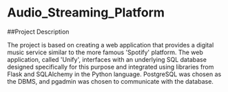 # Audio_Streaming_Platform

##Project Description

The project is based on creating a web application that provides a digital music service similar to the more famous 'Spotify' platform.
The web application, called 'Unify', interfaces with an underlying SQL database designed specifically for this purpose and integrated using libraries from Flask and SQLAlchemy in the Python language.
PostgreSQL was chosen as the DBMS, and pgadmin was chosen to communicate with the database.



